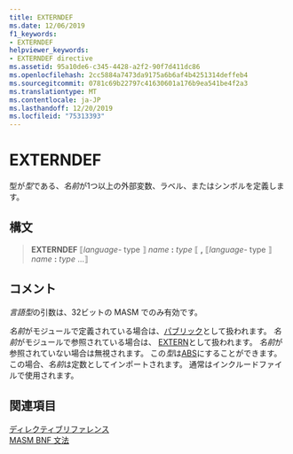 ```yaml
---
title: EXTERNDEF
ms.date: 12/06/2019
f1_keywords:
- EXTERNDEF
helpviewer_keywords:
- EXTERNDEF directive
ms.assetid: 95a10de6-c345-4428-a2f2-90f7d411dc86
ms.openlocfilehash: 2cc5884a7473da9175a6b6af4b4251314deffeb4
ms.sourcegitcommit: 0781c69b22797c41630601a176b9ea541be4f2a3
ms.translationtype: MT
ms.contentlocale: ja-JP
ms.lasthandoff: 12/20/2019
ms.locfileid: "75313393"
---
```

# <a name="externdef"></a>EXTERNDEF

型が*型*である、*名前*が1つ以上の外部変数、ラベル、またはシンボルを定義します。

## <a name="syntax"></a>構文

> **EXTERNDEF** ⟦*language-* type ⟧ *name* __:__ *type* ⟦ __,__ ⟦*language-* type ⟧ *name* __:__ *type* ...⟧

## <a name="remarks"></a>コメント

*言語型*の引数は、32ビットの MASM でのみ有効です。

*名前*がモジュールで定義されている場合は、[パブリック](public-masm.md)として扱われます。 *名前*がモジュールで参照されている場合は、 [EXTERN](extern-masm.md)として扱われます。 *名前*が参照されていない場合は無視されます。 この*型*は[ABS](operator-abs.md)にすることができます。この場合、*名前*は定数としてインポートされます。 通常はインクルードファイルで使用されます。

## <a name="see-also"></a>関連項目

[ディレクティブリファレンス](directives-reference.md)\
[MASM BNF 文法](masm-bnf-grammar.md)
